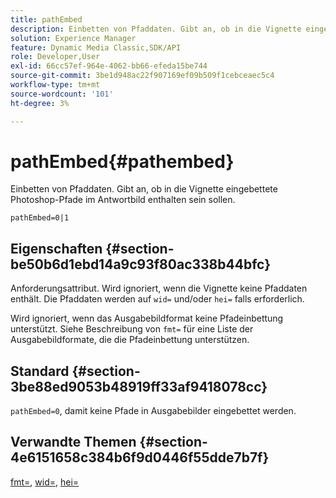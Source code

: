 ```yaml
---
title: pathEmbed
description: Einbetten von Pfaddaten. Gibt an, ob in die Vignette eingebettete Photoshop-Pfade im Antwortbild enthalten sein sollen.
solution: Experience Manager
feature: Dynamic Media Classic,SDK/API
role: Developer,User
exl-id: 66cc57ef-964e-4062-bb66-efeda15be744
source-git-commit: 3be1d948ac22f907169ef09b509f1cebceaec5c4
workflow-type: tm+mt
source-wordcount: '101'
ht-degree: 3%

---
```


# pathEmbed{#pathembed}

Einbetten von Pfaddaten. Gibt an, ob in die Vignette eingebettete Photoshop-Pfade im Antwortbild enthalten sein sollen.

`pathEmbed=0|1`

## Eigenschaften {#section-be50b6d1ebd14a9c93f80ac338b44bfc}

Anforderungsattribut. Wird ignoriert, wenn die Vignette keine Pfaddaten enthält. Die Pfaddaten werden auf `wid=` und/oder `hei=` falls erforderlich.

Wird ignoriert, wenn das Ausgabebildformat keine Pfadeinbettung unterstützt. Siehe Beschreibung von `fmt=` für eine Liste der Ausgabebildformate, die die Pfadeinbettung unterstützen.

## Standard {#section-3be88ed9053b48919ff33af9418078cc}

`pathEmbed=0`, damit keine Pfade in Ausgabebilder eingebettet werden.

## Verwandte Themen {#section-4e6151658c384b6f9d0446f55dde7b7f}

[fmt=](../../../../../ir-api/http-protocol/image-rendering-api-ref/c-ir-http-protocol-ref/c-ir-http-protocol-command-reference/r-ir-fmt.md#reference-4c743f67d56b47c5b774fcc900ff758c), [wid=](../../../../../ir-api/http-protocol/image-rendering-api-ref/c-ir-http-protocol-ref/c-ir-http-protocol-command-reference/r-ir-wid.md#reference-b7e691b0624941168c94b2749ae233ec), [hei=](../../../../../ir-api/http-protocol/image-rendering-api-ref/c-ir-http-protocol-ref/c-ir-http-protocol-command-reference/r-ir-hei.md#reference-1c08f60365a94417a39867c09cac5478)
